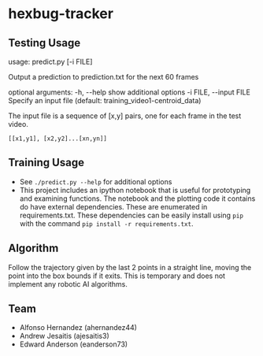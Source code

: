 hexbug-tracker
==============

Testing Usage
-------------

usage: predict.py [-i FILE]

Output a prediction to prediction.txt for the next 60 frames

optional arguments:
  -h, --help            show additional options
  -i FILE, --input FILE Specify an input file (default: training\_video1-centroid\_data)

The input file is a sequence of [x,y] pairs, one for each frame in the test video.

```
[[x1,y1], [x2,y2]...[xn,yn]]
```

Training Usage
--------------

* See `./predict.py --help` for additional options
* This project includes an ipython notebook that is useful for prototyping and examining functions. The notebook and the plotting code it contains do have external dependencies. These are enumerated in requirements.txt. These dependencies can be easily install using `pip` with the command `pip install -r requirements.txt`.

Algorithm
---------

Follow the trajectory given by the last 2 points in a straight line, moving the point into the box bounds if it exits.
This is temporary and does not implement any robotic AI algorithms.

Team
----

* Alfonso Hernandez (ahernandez44)
* Andrew Jesaitis (ajesaitis3)
* Edward Anderson (eanderson73)
